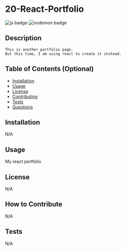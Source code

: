 # 20-React-Portfolio

![js badge](https://img.shields.io/badge/TECHOLOGY-JAVASCRIPT%20ES6-orange)
![nodemon badge](https://img.shields.io/badge/TECHOLOGY-REACT-blue)

## Description

    This is another portfolio page.
    But this time, I am using react to create it instead.

## Table of Contents (Optional)

- [Installation](#installation)
- [Usage](#usage)
- [License](#license)
- [Contributing](#contributing)
- [Tests](#tests)
- [Questions](#questions)

## Installation

N/A

## Usage

My react portfolio

## License

N/A

## How to Contribute

N/A

## Tests

N/A
